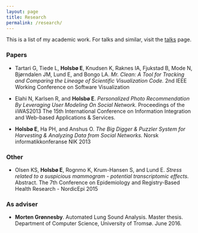 ```yaml
---
layout: page
title: Research
permalink: /research/
---
```


This is a list of my academic work. For talks and similar, visit the [talks](/talks/) page.

### Papers
* Tartari G, Tiede L, __Holsbø E__, Knudsen K, Raknes IA, Fjukstad B, Mode N, Bjørndalen JM, Lund E, and Bongo LA. 
_Mr. Clean: A Tool for Tracking and Comparing the Lineage of Scientific Visualization Code._
2nd IEEE Working Conference on Software Visualization

* Elahi N, Karlsen R, and __Holsbø E__.
_Personalized Photo Recommendation By Leveraging User Modeling On Social Network._
Proceedings of the iiWAS2013 The 15th International Conference on Information Integration and Web-based Applications & Services. 
 
* __Holsbø E__, Ha PH, and Anshus O.
_The Big Digger & Puzzler System for Harvesting & Analyzing Data from Social Networks._
Norsk informatikkonferanse NIK 2013

### Other
* Olsen KS, __Holsbø E__, Rognmo K, Krum-Hansen S, and Lund E. 
_Stress related to a suspicious mammogram - potential transcriptomic effects._ Abstract.
The 7th Conference on Epidemiology and Registry-Based Health Research - NordicEpi 2015

### As adviser
* __Morten Grønnesby__. Automated Lung Sound Analysis. Master thesis. Department of Computer Science, 
University of Tromsø. June 2016.
